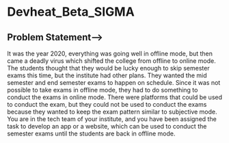 # Devheat_Beta_SIGMA
## Problem Statement-->
It was the year 2020, everything was going well in offline mode, but then came a deadly virus which shifted the college from offline to online mode. The students thought that they would be lucky enough to skip semester exams this time, but the institute had other plans. They wanted the mid semester and end semester exams to happen on schedule.
Since it was not possible to take exams in offline mode, they had to do something to conduct the exams in online mode. There were platforms that could be used to conduct the exam, but they could not be used to conduct the exams because they wanted to keep the exam pattern similar to subjective mode.
You are in the tech team of your institute, and you have been assigned the task to develop an app or a website, which can be used to conduct the semester exams until the students are back in offline mode. 
